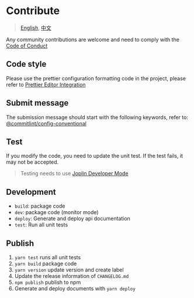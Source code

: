 # Contribute

> [English](CONTRIBUTING.md), [中文](CONTRIBUTING.ZH_CN.md)

Any community contributions are welcome and need to comply with the [Code of Conduct](https://www.contributor-covenant.org/version/2/0/code_of_conduct/)

## Code style

Please use the prettier configuration formatting code in the project, please refer to [Prettier Editor Integration](https://prettier.io/docs/en/editors.html)

## Submit message

The submission message should start with the following keywords, refer to: [@commitlint/config-conventional](https://www.npmjs.com/package/@commitlint/config-conventional)

## Test

If you modify the code, you need to update the unit test. If the test fails, it may not be accepted.

> Testing needs to use [Joplin Developer Mode](https://joplinapp.org/api/references/development_mode/)

## Development

- `build`: package code
- `dev`: package code (monitor mode)
- `deploy`: Generate and deploy api documentation
- `test`: Run all unit tests

## Publish

1. `yarn test` runs all unit tests
2. `yarn build` package code
3. `yarn version` update version and create label
4. Update the release information of `CHANGELOG.md`
5. `npm publish` publish to npm
6. Generate and deploy documents with `yarn deploy`
